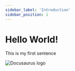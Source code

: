 ```yaml
---
sidebar_label: 'Introduction'
sidebar_position: 1
---
```


# Hello World!

This is my first sentence

![Docusaurus logo](\img\Jshape_navigation_4rovers.gif)